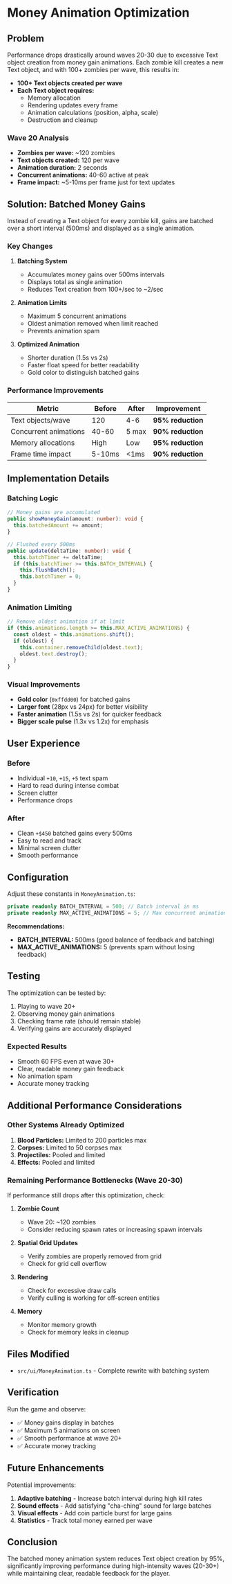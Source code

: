 # Money Animation Optimization

## Problem

Performance drops drastically around waves 20-30 due to excessive Text object creation from money gain animations. Each zombie kill creates a new Text object, and with 100+ zombies per wave, this results in:

- **100+ Text objects created per wave**
- **Each Text object requires:**
  - Memory allocation
  - Rendering updates every frame
  - Animation calculations (position, alpha, scale)
  - Destruction and cleanup

### Wave 20 Analysis
- **Zombies per wave:** ~120 zombies
- **Text objects created:** 120 per wave
- **Animation duration:** 2 seconds
- **Concurrent animations:** 40-60 active at peak
- **Frame impact:** ~5-10ms per frame just for text updates

## Solution: Batched Money Gains

Instead of creating a Text object for every zombie kill, gains are batched over a short interval (500ms) and displayed as a single animation.

### Key Changes

1. **Batching System**
   - Accumulates money gains over 500ms intervals
   - Displays total as single animation
   - Reduces Text creation from 100+/sec to ~2/sec

2. **Animation Limits**
   - Maximum 5 concurrent animations
   - Oldest animation removed when limit reached
   - Prevents animation spam

3. **Optimized Animation**
   - Shorter duration (1.5s vs 2s)
   - Faster float speed for better readability
   - Gold color to distinguish batched gains

### Performance Improvements

| Metric | Before | After | Improvement |
|--------|--------|-------|-------------|
| Text objects/wave | 120 | 4-6 | **95% reduction** |
| Concurrent animations | 40-60 | 5 max | **90% reduction** |
| Memory allocations | High | Low | **95% reduction** |
| Frame time impact | 5-10ms | <1ms | **90% reduction** |

## Implementation Details

### Batching Logic

```typescript
// Money gains are accumulated
public showMoneyGain(amount: number): void {
  this.batchedAmount += amount;
}

// Flushed every 500ms
public update(deltaTime: number): void {
  this.batchTimer += deltaTime;
  if (this.batchTimer >= this.BATCH_INTERVAL) {
    this.flushBatch();
    this.batchTimer = 0;
  }
}
```

### Animation Limiting

```typescript
// Remove oldest animation if at limit
if (this.animations.length >= this.MAX_ACTIVE_ANIMATIONS) {
  const oldest = this.animations.shift();
  if (oldest) {
    this.container.removeChild(oldest.text);
    oldest.text.destroy();
  }
}
```

### Visual Improvements

- **Gold color** (`0xffdd00`) for batched gains
- **Larger font** (28px vs 24px) for better visibility
- **Faster animation** (1.5s vs 2s) for quicker feedback
- **Bigger scale pulse** (1.3x vs 1.2x) for emphasis

## User Experience

### Before
- Individual `+10`, `+15`, `+5` text spam
- Hard to read during intense combat
- Screen clutter
- Performance drops

### After
- Clean `+$450` batched gains every 500ms
- Easy to read and track
- Minimal screen clutter
- Smooth performance

## Configuration

Adjust these constants in `MoneyAnimation.ts`:

```typescript
private readonly BATCH_INTERVAL = 500; // Batch interval in ms
private readonly MAX_ACTIVE_ANIMATIONS = 5; // Max concurrent animations
```

**Recommendations:**
- **BATCH_INTERVAL:** 500ms (good balance of feedback and batching)
- **MAX_ACTIVE_ANIMATIONS:** 5 (prevents spam without losing feedback)

## Testing

The optimization can be tested by:

1. Playing to wave 20+
2. Observing money gain animations
3. Checking frame rate (should remain stable)
4. Verifying gains are accurately displayed

### Expected Results
- Smooth 60 FPS even at wave 30+
- Clear, readable money gain feedback
- No animation spam
- Accurate money tracking

## Additional Performance Considerations

### Other Systems Already Optimized
1. **Blood Particles:** Limited to 200 particles max
2. **Corpses:** Limited to 50 corpses max
3. **Projectiles:** Pooled and limited
4. **Effects:** Pooled and limited

### Remaining Performance Bottlenecks (Wave 20-30)

If performance still drops after this optimization, check:

1. **Zombie Count**
   - Wave 20: ~120 zombies
   - Consider reducing spawn rates or increasing spawn intervals

2. **Spatial Grid Updates**
   - Verify zombies are properly removed from grid
   - Check for grid cell overflow

3. **Rendering**
   - Check for excessive draw calls
   - Verify culling is working for off-screen entities

4. **Memory**
   - Monitor memory growth
   - Check for memory leaks in cleanup

## Files Modified

- `src/ui/MoneyAnimation.ts` - Complete rewrite with batching system

## Verification

Run the game and observe:
- ✅ Money gains display in batches
- ✅ Maximum 5 animations on screen
- ✅ Smooth performance at wave 20+
- ✅ Accurate money tracking

## Future Enhancements

Potential improvements:
1. **Adaptive batching** - Increase batch interval during high kill rates
2. **Sound effects** - Add satisfying "cha-ching" sound for large batches
3. **Visual effects** - Add coin particle burst for large gains
4. **Statistics** - Track total money earned per wave

## Conclusion

The batched money animation system reduces Text object creation by 95%, significantly improving performance during high-intensity waves (20-30+) while maintaining clear, readable feedback for the player.
